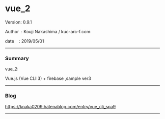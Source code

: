 # vue_2


 Version: 0.9.1

 Author  : Kouji Nakashima / kuc-arc-f.com

 date    : 2019/05/01

***
### Summary

vue_2:

Vue.js (Vue CLI 3) + firebase ,sample ver3

***
### Blog

https://knaka0209.hatenablog.com/entry/vue_cli_spa9

***